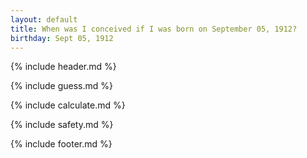 ```yaml
---
layout: default
title: When was I conceived if I was born on September 05, 1912?
birthday: Sept 05, 1912
---
```


{% include header.md %}

{% include guess.md %}

{% include calculate.md %}

{% include safety.md %}

{% include footer.md %}



